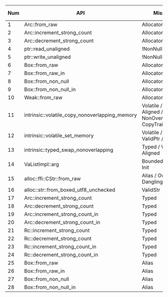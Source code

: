|Num| API | Missing SP | PR num |PR |PR Status |
|---|-----|--------------|--------|--------|--------|
|1| Arc::from_raw | AllocatorConsistency | 1 | [PR_134496](https://github.com/rust-lang/rust/pull/134496) | Merged |
|2| Arc::increment_strong_count | AllocatorConsistency | 1 | [ PR_134496](https://github.com/rust-lang/rust/pull/134496) | Merged |
|3| Arc::decrement_strong_count | AllocatorConsistency | 1 | [PR_134496](https://github.com/rust-lang/rust/pull/134496) | Merged |
|4| ptr::read_unaligned | !NonNull | 2 | [PR_134953](https://github.com/rust-lang/rust/pull/134953) | Merged |
|5| ptr::write_unaligned | !NonNull | 2 | [PR_134953](https://github.com/rust-lang/rust/pull/134953) | Merged |
|6| Box::from_raw | AllocatorConsistency | 3 | [PR_135009](https://github.com/rust-lang/rust/pull/135009) | Merged |
|7| Box::from_raw_in | AllocatorConsistency | 3 | [PR_135009](https://github.com/rust-lang/rust/pull/135009) | Merged |
|8| Box::from_non_null | AllocatorConsistency | 4 | [PR_135805](https://github.com/rust-lang/rust/pull/135805) | Merged |
|9| Box::from_non_null_in | AllocatorConsistency | 4 | [PR_135805](https://github.com/rust-lang/rust/pull/135805) | Merged |
|10| Weak::from_raw | AllocatorConsistency | 4 | [PR_135805](https://github.com/rust-lang/rust/pull/135805) | Merged |
|11| intrinsic::volatile_copy_nonoverlapping_memory | Volatile / ValidPtr / Aligned / NonOverlap / Alias / CopyTrait | 5 | [PR_138309](https://github.com/rust-lang/rust/pull/138309) | Merged |
|12| intrinsic::volatile_set_memory | Volatile / Typed / ValidPtr / Aligned | 5 | [PR_138309](https://github.com/rust-lang/rust/pull/138309) | Merged |
|13| intrinsic::typed_swap_nonoverlapping | Typed / ValidPtr / Aligned | 5 |[PR_138309](https://github.com/rust-lang/rust/pull/138309) | Merged |
|14| VaListImpl::arg | Bounded / Typed / Init | 6 | [PR_136969](https://github.com/rust-lang/rust/pull/136969) | Pending |
|15| alloc::ffi::CStr::from_raw | Alias / Owning / Dangling | 7 | [PR_137714](https://github.com/rust-lang/rust/pull/137714) | Confirmed |
|16| alloc::str::from_boxed_utf8_unchecked | ValidStr | 7 | [PR_137714](https://github.com/rust-lang/rust/pull/137714) | Confirmed |
|17| Arc::increment_strong_count | Typed | 8 | [ PR_138303](https://github.com/rust-lang/rust/pull/138303) | Merged |
|18| Arc::decrement_strong_count | Typed | 8 | [ PR_138303](https://github.com/rust-lang/rust/pull/138303) | Merged |
|19| Arc::increment_strong_count_in | Typed | 8 | [ PR_138303](https://github.com/rust-lang/rust/pull/138303) | Merged |
|20| Arc::decrement_strong_count_in | Typed | 8 | [ PR_138303](https://github.com/rust-lang/rust/pull/138303) | Merged |
|21| Rc::increment_strong_count | Typed | 8 | [ PR_138303](https://github.com/rust-lang/rust/pull/138303) | Merged |
|22| Rc::decrement_strong_count | Typed | 8 | [ PR_138303](https://github.com/rust-lang/rust/pull/138303) | Merged |
|23| Rc::increment_strong_count_in | Typed | 8 | [ PR_138303](https://github.com/rust-lang/rust/pull/138303) | Merged |
|24| Rc::decrement_strong_count_in | Typed | 8 | [ PR_138303](https://github.com/rust-lang/rust/pull/138303) | Merged |
|25| Box::from_raw | Alias | 9 | [PR_139857](https://github.com/rust-lang/rust/pull/139857) | Pending |
|26| Box::from_raw_in | Alias | 9 | [PR_139857](https://github.com/rust-lang/rust/pull/139857) | Pending |
|27| Box::from_non_null | Alias | 9 | [PR_139857](https://github.com/rust-lang/rust/pull/139857) | Pending |
|28| Box::from_non_null_in | Alias | 9 | [PR_139857](https://github.com/rust-lang/rust/pull/139857) | Pending |